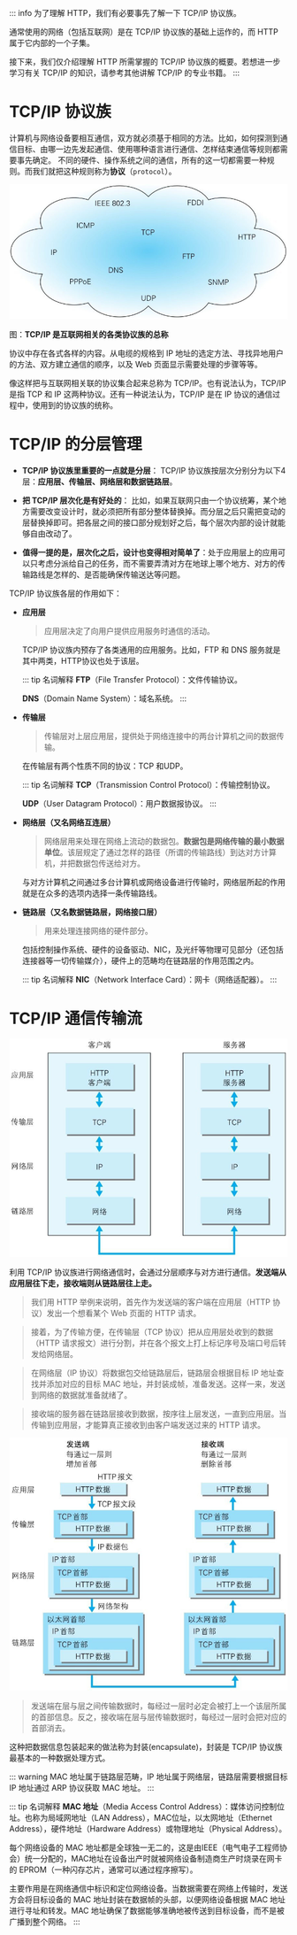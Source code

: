 ::: info
为了理解 HTTP，我们有必要事先了解一下 TCP/IP 协议族。

通常使用的网络（包括互联网）是在 TCP/IP 协议族的基础上运作的，而 HTTP 属于它内部的一个子集。

接下来，我们仅介绍理解 HTTP 所需掌握的 TCP/IP 协议族的概要。若想进一步学习有关 TCP/IP 的知识，请参考其他讲解 TCP/IP 的专业书籍。
:::



# TCP/IP 协议族
计算机与网络设备要相互通信，双方就必须基于相同的方法。比如，如何探测到通信目标、由哪一边先发起通信、使用哪种语言进行通信、怎样结束通信等规则都需要事先确定。
不同的硬件、操作系统之间的通信，所有的这一切都需要一种规则。而我们就把这种规则称为**协议**（`protocol`）。

![img](./assets/04.png)

图：**TCP/IP 是互联网相关的各类协议族的总称**

协议中存在各式各样的内容。从电缆的规格到 IP 地址的选定方法、寻找异地用户的方法、双方建立通信的顺序，以及 Web 页面显示需要处理的步骤等等。

像这样把与互联网相关联的协议集合起来总称为 TCP/IP。也有说法认为，TCP/IP 是指 TCP 和 IP 这两种协议。还有一种说法认为，TCP/IP 是在 IP 协议的通信过程中，使用到的协议族的统称。



# TCP/IP 的分层管理
- **TCP/IP 协议族里重要的一点就是分层**：
TCP/IP 协议族按层次分别分为以下4层：**应用层、传输层、网络层和数据链路层**。

- **把 TCP/IP 层次化是有好处的**：
比如，如果互联网只由一个协议统筹，某个地方需要改变设计时，就必须把所有部分整体替换掉。而分层之后只需把变动的层替换掉即可。把各层之间的接口部分规划好之后，每个层次内部的设计就能够自由改动了。

- **值得一提的是，层次化之后，设计也变得相对简单了**：处于应用层上的应用可以只考虑分派给自己的任务，而不需要弄清对方在地球上哪个地方、对方的传输路线是怎样的、是否能确保传输送达等问题。

TCP/IP 协议族各层的作用如下：

- **应用层**

  > 应用层决定了向用户提供应用服务时通信的活动。

  TCP/IP 协议族内预存了各类通用的应用服务。比如，FTP 和 DNS 服务就是其中两类，HTTP协议也处于该层。
  
  ::: tip 名词解释
  **FTP**（File Transfer Protocol）：文件传输协议。
  
  **DNS**（Domain Name System）：域名系统。
  :::

- **传输层**

  > 传输层对上层应用层，提供处于网络连接中的两台计算机之间的数据传输。

  在传输层有两个性质不同的协议：TCP 和UDP。

  ::: tip 名词解释
  **TCP**（Transmission Control Protocol）：传输控制协议。

  **UDP**（User Datagram Protocol）：用户数据报协议。
  :::

- **网络层（又名网络互连层）**

  > 网络层用来处理在网络上流动的数据包。**数据包是网络传输的最小数据单位**。该层规定了通过怎样的路径（所谓的传输路线）到达对方计算机，并把数据包传送给对方。

  与对方计算机之间通过多台计算机或网络设备进行传输时，网络层所起的作用就是在众多的选项内选择一条传输路线。

- **链路层（又名数据链路层，网络接口层）**

  > 用来处理连接网络的硬件部分。

  包括控制操作系统、硬件的设备驱动、NIC，及光纤等物理可见部分（还包括连接器等一切传输媒介），硬件上的范畴均在链路层的作用范围之内。

  ::: tip 名词解释
  **NIC**（Network Interface Card）：网卡（网络适配器）。
  :::



# TCP/IP 通信传输流
![img](./assets/05.png)

利用 TCP/IP 协议族进行网络通信时，会通过分层顺序与对方进行通信。**发送端从应用层往下走，接收端则从链路层往上走。**

> 我们用 HTTP 举例来说明，首先作为发送端的客户端在应用层（HTTP 协议）发出一个想看某个 Web 页面的 HTTP 请求。

> 接着，为了传输方便，在传输层（TCP 协议）把从应用层处收到的数据（HTTP 请求报文）进行分割，并在各个报文上打上标记序号及端口号后转发给网络层。

> 在网络层（IP 协议）将数据包交给链路层后，链路层会根据目标 IP 地址查找并添加对应的目标 MAC 地址，并封装成帧，准备发送。这样一来，发送到网络的数据就准备就绪了。

> 接收端的服务器在链路层接收到数据，按序往上层发送，一直到应用层。当传输到应用层，才能算真正接收到由客户端发送过来的 HTTP 请求。

![img](./assets/06.png)

> 发送端在层与层之间传输数据时，每经过一层时必定会被打上一个该层所属的首部信息。反之，接收端在层与层传输数据时，每经过一层时会把对应的首部消去。

这种把数据信息包装起来的做法称为封装(encapsulate)，封装是 TCP/IP 协议族最基本的一种数据处理方式。

::: warning
MAC 地址属于链路层范畴，IP 地址属于网络层，链路层需要根据目标 IP 地址通过 ARP 协议获取 MAC 地址。
:::

::: tip 名词解释
**MAC 地址**（Media Access Control Address）：媒体访问控制位址。也称为局域网地址（LAN Address），MAC位址，以太网地址（Ethernet Address），硬件地址（Hardware Address）或物理地址（Physical Address）。

每个网络设备的 MAC 地址都是全球独一无二的，这是由IEEE（电气电子工程师协会）统一分配的，MAC地址在设备出产时就被网络设备制造商生产时烧录在网卡的 EPROM（一种闪存芯片，通常可以通过程序擦写）。

主要作用是在网络通信中标识和定位网络设备。当数据需要在网络上传输时，发送方会将目标设备的 MAC 地址封装在数据帧的头部，以便网络设备根据 MAC 地址进行寻址和转发。MAC 地址确保了数据能够准确地被传送到目标设备，而不是被广播到整个网络。
:::
